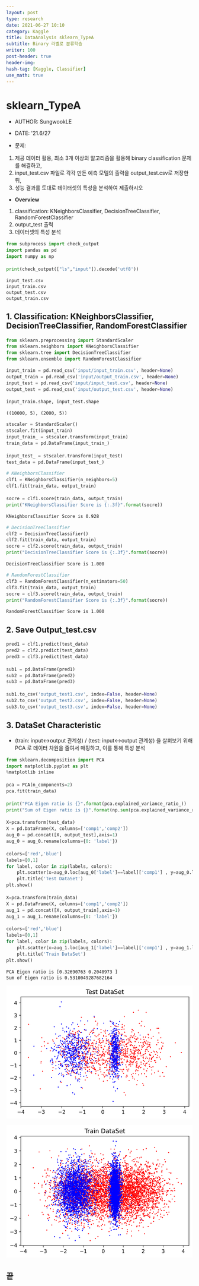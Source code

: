 ```yaml
---
layout: post
type: research
date: 2021-06-27 10:10
category: Kaggle
title: DataAnalysis sklearn_TypeA
subtitle: Binary 라벨로 분류학습
writer: 100
post-header: true
header-img: 
hash-tag: [Kaggle, Classifier]
use_math: true
---
```


# sklearn_TypeA
- AUTHOR: SungwookLE
- DATE: '21.6/27

- 문제:
1. 제공 데이터 활용, 최소 3개 이상의 알고리즘을 활용해 binary classification 문제를 해결하고,
2. input_test.csv 파일로 각각 만든 예측 모델의 출력을 output_test.csv로 저장한 뒤,
3. 성능 결과를 토대로 데이터셋의 특성을 분석하여 제출하시오

- **Overview**  
1. classification: KNeighborsClassifier, DecisionTreeClassifier, RandomForestClassifier  
2. output_test 출력  
3. 데이터셋의 특성 분석  


```python
from subprocess import check_output
import pandas as pd
import numpy as np

print(check_output(["ls","input"]).decode('utf8'))
```

    input_test.csv
    input_train.csv
    output_test.csv
    output_train.csv
    


## 1. Classification: KNeighborsClassifier, DecisionTreeClassifier, RandomForestClassifier


```python
from sklearn.preprocessing import StandardScaler
from sklearn.neighbors import KNeighborsClassifier
from sklearn.tree import DecisionTreeClassifier
from sklearn.ensemble import RandomForestClassifier
```


```python
input_train = pd.read_csv('input/input_train.csv', header=None)
output_train = pd.read_csv('input/output_train.csv', header=None)
input_test = pd.read_csv('input/input_test.csv', header=None)
output_test = pd.read_csv('input/output_test.csv', header=None)

input_train.shape, input_test.shape
```




    ((10000, 5), (2000, 5))




```python
stscaler = StandardScaler()
stscaler.fit(input_train)
input_train_ = stscaler.transform(input_train)
train_data = pd.DataFrame(input_train_)

input_test_ = stscaler.transform(input_test)
test_data = pd.DataFrame(input_test_)
```


```python
# KNeighborsClassifier
clf1 = KNeighborsClassifier(n_neighbors=5)
clf1.fit(train_data, output_train)

socre = clf1.score(train_data, output_train)
print("KNeighborsClassifier Score is {:.3f}".format(socre))
```

    KNeighborsClassifier Score is 0.928



```python
# DecisionTreeClassifier
clf2 = DecisionTreeClassifier()
clf2.fit(train_data, output_train)
socre = clf2.score(train_data, output_train)
print("DecisionTreeClassifier Score is {:.3f}".format(socre))
```

    DecisionTreeClassifier Score is 1.000



```python
# RandomForestClassifier
clf3 = RandomForestClassifier(n_estimators=50)
clf3.fit(train_data, output_train)
socre = clf3.score(train_data, output_train)
print("RandomForestClassifier Score is {:.3f}".format(socre))
```

    RandomForestClassifier Score is 1.000


## 2. Save Output_test.csv


```python
pred1 = clf1.predict(test_data)
pred2 = clf2.predict(test_data)
pred3 = clf3.predict(test_data)

sub1 = pd.DataFrame(pred1)
sub2 = pd.DataFrame(pred2)
sub3 = pd.DataFrame(pred3)

sub1.to_csv('output_test1.csv', index=False, header=None)
sub2.to_csv('output_test2.csv', index=False, header=None)
sub3.to_csv('output_test3.csv', index=False, header=None)
```

## 3. DataSet Characteristic
- (train: input<->output 관계성) / (test: input<->output 관계성) 을 살펴보기 위해 PCA 로 데이터 차원을 줄여서 매핑하고, 이를 통해 특성 분석


```python
from sklearn.decomposition import PCA
import matplotlib.pyplot as plt
%matplotlib inline

pca = PCA(n_components=2)
pca.fit(train_data)

print("PCA Eigen ratio is {}".format(pca.explained_variance_ratio_))
print("Sum of Eigen ratio is {}".format(np.sum(pca.explained_variance_ratio_)))

X=pca.transform(test_data)
X = pd.DataFrame(X, columns=['comp1','comp2'])
aug_0 = pd.concat([X, output_test],axis=1)
aug_0 = aug_0.rename(columns={0: 'label'})

colors=['red','blue']
labels=[0,1]
for label, color in zip(labels, colors):
    plt.scatter(x=aug_0.loc[aug_0['label']==label]['comp1'] , y=aug_0.loc[aug_0['label']==label]['comp2'], c=color, s=1)
    plt.title('Test DataSet')
plt.show()

X=pca.transform(train_data)
X = pd.DataFrame(X, columns=['comp1','comp2'])
aug_1 = pd.concat([X, output_train],axis=1)
aug_1 = aug_1.rename(columns={0: 'label'})

colors=['red','blue']
labels=[0,1]
for label, color in zip(labels, colors):
    plt.scatter(x=aug_1.loc[aug_1['label']==label]['comp1'] , y=aug_1.loc[aug_1['label']==label]['comp2'], c=color, s=1)
    plt.title('Train DataSet')
plt.show()
```

    PCA Eigen ratio is [0.32690763 0.2040973 ]
    Sum of Eigen ratio is 0.5310049287682164



    
![svg](/assets/AI_Compete_TypeA_files/AI_Compete_TypeA_12_1.svg)
    



    
![svg](/assets/AI_Compete_TypeA_files/AI_Compete_TypeA_12_2.svg)
    

## 끝
